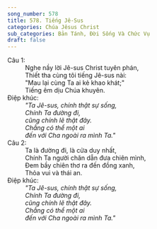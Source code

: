 ```yaml
---
song_number: 578
title: 578. Tiếng Jê-Sus
categories: Chúa Jêsus Christ
sub_categories: Bản Tánh, Đời Sống Và Chức Vụ
draft: false
---
```

<dl><dt>Câu 1:</dt><dd data-verse="1">Nghe nầy lời Jê-sus Christ tuyên phán, <br/>Thiết tha cùng tôi tiếng Jê-sus nài: <br/>"Mau lại cùng Ta ai kẻ khao khát;" <br/>Tiếng êm dịu Chúa khuyên. </dd><dt>Điệp khúc:</dt><dd data-chorus="1"><em>"Ta Jê-sus, chính thật sự sống, <br/>Chính Ta đường đi, <br/>cũng chính lẽ thật đây. <br/>Chẳng có thể một ai <br/>đến với Cha ngoài ra mình Ta." </em></dd><dt>Câu 2:</dt><dd data-verse="2">Ta là đường đi, là cửa duy nhất, <br/>Chính Ta người chăn dẫn đưa chiên mình, <br/>Ðem bầy chiên thơ ra đến đồng xanh, <br/>Thỏa vui và thái an. </dd><dt>Điệp khúc:</dt><dd data-chorus="1"><em>"Ta Jê-sus, chính thật sự sống, <br/>Chính Ta đường đi, <br/>cũng chính lẽ thật đây. <br/>Chẳng có thể một ai <br/>đến với Cha ngoài ra mình Ta." </em></dd></dl>